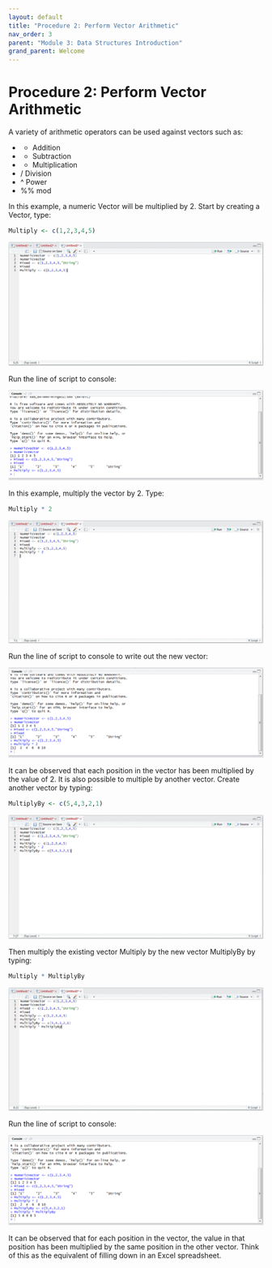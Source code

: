 ```yaml
---
layout: default
title: "Procedure 2: Perform Vector Arithmetic"
nav_order: 3
parent: "Module 3: Data Structures Introduction"
grand_parent: Welcome
---
```


# Procedure 2: Perform Vector Arithmetic

A variety of arithmetic operators can be used against vectors such as:

* + Addition
* - Subtraction
* * Multiplication
* / Division
* ^ Power
* %% mod

In this example, a numeric Vector will be multiplied by 2.  Start by creating a Vector, type:

``` r
Multiply <- c(1,2,3,4,5)
```

![img.png](img.png)

Run the line of script to console:

![img_1.png](img_1.png)

In this example, multiply the vector by 2.   Type:

``` r
Multiply * 2
```

![img_2.png](img_2.png)

Run the line of script to console to write out the new vector:

![img_3.png](img_3.png)

It can be observed that each position in the vector has been multiplied by the value of 2.  It is also possible to multiple by another vector.  Create another vector by typing:

``` r
MultiplyBy <- c(5,4,3,2,1)
```

![img_4.png](img_4.png)

Then multiply the existing vector Multiply by the new vector MultiplyBy by typing:

``` r
Multiply * MultiplyBy
```

![img_5.png](img_5.png)

Run the line of script to console:

![img_6.png](img_6.png)

It can be observed that for each position in the vector, the value in that position has been multiplied by the same position in the other vector.  Think of this as the equivalent of filling down in an Excel spreadsheet.